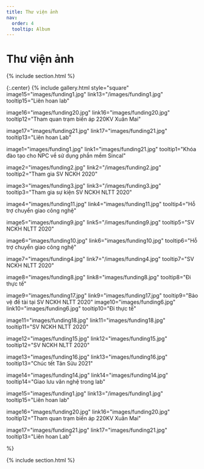 ```yaml
---
title: Thư viện ảnh
nav:
  order: 4
  tooltip: Album
---
```


# <i class="fas fa-feather-alt"></i>Thư viện ảnh

{% include section.html %}

{:.center}
{% include gallery.html style="square"
image15="images/funding1.jpg" link13="/images/funding1.jpg" tooltip15="Liên hoan lab"

image16="images/funding20.jpg" link16="images/funding20.jpg" tooltip12="Tham quan trạm biến áp 220KV Xuân Mai"

image17="images/funding21.jpg" link17="images/funding21.jpg" tooltip13="Liên hoan Lab"

image1="images/funding1.jpg" link1="images/funding21.jpg" tooltip1="Khóa đào tạo cho NPC về sử dụng phần mềm Sincal"

image2="images/funding2.jpg" link2="/images/funding2.jpg" tooltip2="Tham gia SV NCKH 2020"

image3="images/funding3.jpg" link3="/images/funding3.jpg" tooltip3="Tham gia sự kiện SV NCKH NLTT 2020"

image4="images/funding11.jpg" link4="images/funding11.jpg" tooltip4="Hỗ trợ chuyển giao công nghệ"

image5="images/funding9.jpg" link5="/images/funding9.jpg" tooltip5="SV NCKH NLTT 2020"

image6="images/funding10.jpg" link6="images/funding10.jpg" tooltip6="Hỗ trợ chuyển giao công nghệ"

image7="images/funding4.jpg" link7="/images/funding4.jpg" tooltip7="SV NCKH NLTT 2020"

image8="images/funding8.jpg" link8="images/funding8.jpg" tooltip8="Đi thực tế"

image9="images/funding17.jpg" link9="images/funding17.jpg" tooltip9="Bảo vệ đề tài tại SV NCKH NLTT 2020"
image10="images/funding6.jpg" link10="images/funding6.jpg" tooltip10="Đi thực tế"

image11="images/funding18.jpg" link11="images/funding18.jpg" tooltip11="SV NCKH NLTT 2020"

image12="images/funding15.jpg" link12="images/funding15.jpg" tooltip12="SV NCKH NLTT 2020"

image13="images/funding16.jpg" link13="images/funding16.jpg" tooltip13="Chúc tết Tân Sửu 2021"

image14="images/funding14.jpg" link14="images/funding14.jpg" tooltip14="Giao lưu văn nghệ trong lab"

image15="images/funding1.jpg" link13="/images/funding1.jpg" tooltip15="Liên hoan lab"

image16="images/funding20.jpg" link16="images/funding20.jpg" tooltip12="Tham quan trạm biến áp 220KV Xuân Mai"

image17="images/funding21.jpg" link17="images/funding21.jpg" tooltip13="Liên hoan Lab"



 %}

{% include section.html %}
